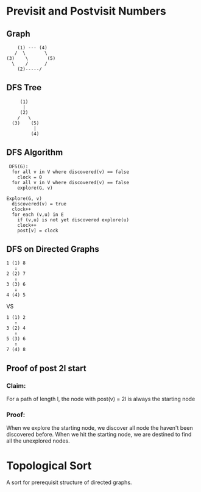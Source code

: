 # Previsit and Postvisit Numbers


## Graph

        (1) --- (4)
       /  \       \
    (3)    \       (5)
      \    /      /
        (2)-----/

## DFS Tree

         (1)
          |
         (2)
        /   \
      (3)    (5)
              |
             (4)

## DFS Algorithm

     DFS(G):
      for all v in V where discovered(v) == false
        clock = 0
      for all v in V where discovered(v) == false
        explore(G, v)

    Explore(G, v)
      discovered(v) = true
      clock++
      for each (v,u) in E
        if (v,u) is not yet discovered explore(u)
        clock++
        post[v] = clock

## DFS on Directed Graphs

    1 (1) 8
       ↓
    2 (2) 7
       ↓
    3 (3) 6
       ↓
    4 (4) 5

VS

    1 (1) 2
       ↑
    3 (2) 4
       ↑
    5 (3) 6
       ↑
    7 (4) 8

## Proof of post 2l start

### Claim:

For a path of length l, the node with post(v) = 2l is always the starting node

### Proof:

When we explore the starting node, we discover all node the haven't been
discovered before. When we hit the starting node, we are destined to find all
the unexplored nodes.

# Topological Sort

A sort for prerequisit structure of directed graphs.
